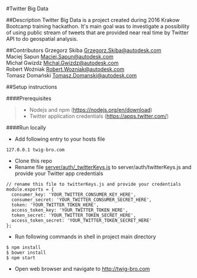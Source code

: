 #Twitter Big Data

##Description
Twitter Big Data is a project created during 2016 Krakow Bootcamp training hackathon. It's main goal was to investigate a possibility of using public stream of tweets that are provided near real time by Twitter API to do geospatial analysis.

##Contributors
Grzegorz Skiba <Grzegorz.Skiba@autodesk.com> <br>
Maciej Sapun <Maciej.Sapun@autodesk.com> <br>
Michał Gwizdz <Michal.Gwizdz@autodesk.com> <br>
Robert Woźniak <Robert.Wozniak@autodesk.com> <br>
Tomasz Domański <Tomasz.Domanski@autodesk.com> <br>

##Setup instructions

####Prerequisites
> - Nodejs and npm (https://nodejs.org/en/download)
> - Twitter application credentials (https://apps.twitter.com/)

####Run locally
- Add following entry to your hosts file
```
127.0.0.1 twig-bro.com
```
- Clone this repo
- Rename file [server/auth/_twitterKeys.js](server/auth/_twitterKeys.js) to server/auth/twitterKeys.js and provide your Twitter app credentials
```
// rename this file to twitterKeys.js and provide your credentials
module.exports = {
  consumer_key: 'YOUR_TWITTER_CONSUMER_KEY_HERE',
  consumer_secret: 'YOUR_TWITTER_CONSUMER_SECRET_HERE',
  token: 'YOUR_TWITTER_TOKEN_HERE',
  access_token_key: 'YOUR_TWITTER_TOKEN_HERE',
  token_secret: 'YOUR_TWITTER_TOKEN_SECRET_HERE',
  access_token_secret: 'YOUR_TWITTER_TOKEN_SECRET_HERE'
};
```
- Run following commands in shell in project main directory
```
$ npm install
$ bower install
$ npm start 
```
- Open web browser and navigate to http://twig-bro.com
